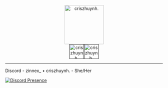 <div align="center"><a href="https://discord.gg"><img weight = "125px", height = "125px", alt="criszhuynh." src="https://media.discordapp.net/attachments/1287770939852849193/1308409997486456832/XLogo4Yellow.png?ex=673dd744&is=673c85c4&hm=0dfb398b181708123531d71b224bb23b51a23d3ffe4b780e3fcfc33c8af0c2cd&=&format=webp&quality=lossless&width=640&height=640"></a></div><div align="center"><a href=""><img weight = "47px", height = "47px", alt="criszhuynh." src="https://media.discordapp.net/attachments/1287770939852849193/1308413060469489757/Zimmer1.png?ex=673dda1e&is=673c889e&hm=e82ad722e2aae7b5b6a9bb7dd7ccccf3065bf4dc75442051f46ff0668c0c3fde&=&format=webp&quality=lossless&width=1317&height=605"></a><a href=""><img weight = "47px", height = "47px", alt="criszhuynh." src="https://media.discordapp.net/attachments/1287770939852849193/1308414247583092756/Criszhuynh.1.png?ex=673ddb39&is=673c89b9&hm=519834fa2fe8bbca0715af772233c474f1dc3f4a9c1559da4fbbe92a90b20863&=&format=webp&quality=lossless&width=1421&height=512"></a></div>

---

Discord - zinnex_ • criszhuynh. - She/Her

[![Discord Presence](https://lanyard.cnrad.dev/api/1030116082469572618)](https://discord.com/users/1030116082469572618)
